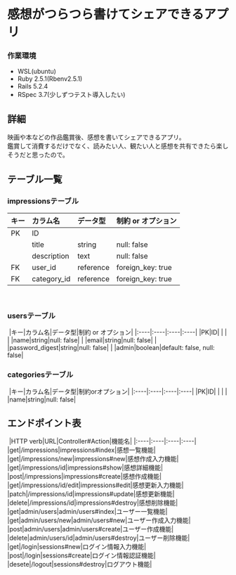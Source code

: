 # 感想がつらつら書けてシェアできるアプリ
### 作業環境
- WSL(ubuntu)
- Ruby 2.5.1(Rbenv2.5.1)
- Rails 5.2.4
- RSpec 3.7(少しずつテスト導入したい)  
  
## 詳細
映画や本などの作品鑑賞後、感想を書いてシェアできるアプリ。  
鑑賞して消費するだけでなく、読みたい人、観たい人と感想を共有できたら楽しそうだと思ったので。  
## テーブル一覧
### impressionsテーブル

|キー|カラム名|データ型|制約 or オプション|
|:----|:----|:----|:----|
|PK|ID| | |
| |title|string|null: false|
| |description|text|null: false|
|FK|user_id|reference|foreign_key: true|
|FK|category_id|reference|foreign_key: true|
​
​
### usersテーブル
​
|キー|カラム名|データ型|制約 or オプション|
|:----|:----|:----|:----|
|PK|ID| | |
| |name|string|null: false|
| |email|string|null: false|
| |password_digest|string|null: false|
| |admin|boolean|default: false, null: false|
​
### categoriesテーブル
​
|キー|カラム名|データ型|制約orオプション|
|:----|:----|:----|:----|
|PK|ID| | |
| |name|string|null: false|
​
## エンドポイント表
​
|HTTP verb|URL|Controller#Action|機能名|
|:----|:----|:----|:----|
|get|/impressions|impressions#index|感想一覧機能|
|get|/impressions/new|impressions#new|感想作成入力機能|
|get|/impressions/id|impressions#show|感想詳細機能|
|post|/impressions|impressions#create|感想作成機能|
|get|/impressions/id/edit|impressions#edit|感想更新入力機能|
|patch|/impressions/id|impressions#update|感想更新機能|
|delete|/impressions/id|impressions#destroy|感想削除機能|
|get|admin/users|admin/users#index|ユーザー一覧機能|
|get|admin/users/new|admin/users#new|ユーザー作成入力機能|
|post|admin/users|admin/users#create|ユーザー作成機能|
|delete|admin/users/id|admin/users#destroy|ユーザー削除機能|
|get|/login|sessions#new|ログイン情報入力機能|
|post|/login|sessions#create|ログイン情報認証機能|
|desete|/logout|sessions#destroy|ログアウト機能|
​
